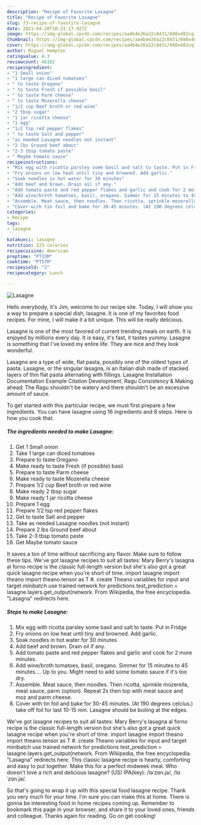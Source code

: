```yaml
---
description: "Recipe of Favorite Lasagne"
title: "Recipe of Favorite Lasagne"
slug: 73-recipe-of-favorite-lasagne
date: 2021-04-20T10:33:17.927Z
image: https://img-global.cpcdn.com/recipes/aa4b4e26a22c8431/680x482cq70/lasagne-recipe-main-photo.jpg
thumbnail: https://img-global.cpcdn.com/recipes/aa4b4e26a22c8431/680x482cq70/lasagne-recipe-main-photo.jpg
cover: https://img-global.cpcdn.com/recipes/aa4b4e26a22c8431/680x482cq70/lasagne-recipe-main-photo.jpg
author: Miguel Hampton
ratingvalue: 4.3
reviewcount: 46182
recipeingredient:
- "1 Small onion"
- "1 large can diced tomatoes"
- " to taste Oregano"
- " to taste Fresh if possible basil"
- " to taste Parm cheese"
- " to taste Mozerella cheese"
- "1/2 cup Beef broth or red wine"
- "2 tbsp sugar"
- "1 jar ricotta cheese"
- "1 egg"
- "1/2 tsp red pepper flakes"
- " to taste Salt and pepper"
- "as needed Lasagne noodles not instant"
- "2 lbs Ground beef about"
- "2-3 tbsp tomato paste"
- " Maybe tomato sauce"
recipeinstructions:
- "Mix egg with ricotta parsley some basil and salt to taste. Put in Fridge"
- "Fry onions on low heat until tiny and browned. Add garlic."
- "Soak noodles in hot water for 30 minutes"
- "Add beef and brown. Drain oil if any."
- "Add tomato paste and red pepper flakes and garlic and cook for 2 more minutes."
- "Add wine/broth tomatoes, basil, oregano. Simmer for 15 minutes to 45 minutes.... Up to you. Might need to add some tomato sauce if it&#39;s too dry."
- "Assemble. Meat sauce, then noodles. Then ricotta, sprinkle mozerella, meat sauce, parm (option). Repeat 2x then top with meat sauce and moz and parm cheese."
- "Cover with tin foil and bake for 30-45 minutes. (At 190 degrees celcius.) take off foil for last 10-15 min. Lasagne should be boiling at the edges."
categories:
- Recipe
tags:
- lasagne

katakunci: lasagne 
nutrition: 223 calories
recipecuisine: American
preptime: "PT33M"
cooktime: "PT57M"
recipeyield: "2"
recipecategory: Lunch

---
```



![Lasagne](https://img-global.cpcdn.com/recipes/aa4b4e26a22c8431/680x482cq70/lasagne-recipe-main-photo.jpg)

Hello everybody, it's Jim, welcome to our recipe site. Today, I will show you a way to prepare a special dish, lasagne. It is one of my favorites food recipes. For mine, I will make it a bit unique. This will be really delicious.

Lasagne is one of the most favored of current trending meals on earth. It is enjoyed by millions every day. It is easy, it's fast, it tastes yummy. Lasagne is something that I've loved my entire life. They are nice and they look wonderful.

Lasagne are a type of wide, flat pasta, possibly one of the oldest types of pasta. Lasagne, or the singular lasagna, is an Italian dish made of stacked layers of thin flat pasta alternating with fillings. Lasagne Installation Documentation Example Citation Development. Ragu Consistency &amp; Making ahead: The Ragu shouldn&#39;t be watery and there shouldn&#39;t be an excessive amount of sauce.


To get started with this particular recipe, we must first prepare a few ingredients. You can have lasagne using 16 ingredients and 8 steps. Here is how you cook that.

<!--inarticleads1-->

##### The ingredients needed to make Lasagne:

1. Get 1 Small onion
1. Take 1 large can diced tomatoes
1. Prepare  to taste Oregano
1. Make ready  to taste Fresh (if possible) basil
1. Prepare  to taste Parm cheese
1. Make ready  to taste Mozerella cheese
1. Prepare 1/2 cup Beef broth or red wine
1. Make ready 2 tbsp sugar
1. Make ready 1 jar ricotta cheese
1. Prepare 1 egg
1. Prepare 1/2 tsp red pepper flakes
1. Get  to taste Salt and pepper
1. Take as needed Lasagne noodles (not instant)
1. Prepare 2 lbs Ground beef about
1. Take 2-3 tbsp tomato paste
1. Get  Maybe tomato sauce


It saves a ton of time without sacrificing any ﻿flavor. Make sure to follow these tips. We&#39;ve got lasagne recipes to suit all tastes: Mary Berry&#39;s lasagna al forno recipe is the classic full-length version but she&#39;s also got a great quick lasagne recipe when you&#39;re short of time. import lasagne import theano import theano.tensor as T #. create Theano variables for input and target minibatch use trained network for predictions test_prediction = lasagne.layers.get_output(network. From Wikipedia, the free encyclopedia. &#34;Lasagna&#34; redirects here. 

<!--inarticleads2-->

##### Steps to make Lasagne:

1. Mix egg with ricotta parsley some basil and salt to taste. Put in Fridge
1. Fry onions on low heat until tiny and browned. Add garlic.
1. Soak noodles in hot water for 30 minutes
1. Add beef and brown. Drain oil if any.
1. Add tomato paste and red pepper flakes and garlic and cook for 2 more minutes.
1. Add wine/broth tomatoes, basil, oregano. Simmer for 15 minutes to 45 minutes.... Up to you. Might need to add some tomato sauce if it&#39;s too dry.
1. Assemble. Meat sauce, then noodles. Then ricotta, sprinkle mozerella, meat sauce, parm (option). Repeat 2x then top with meat sauce and moz and parm cheese.
1. Cover with tin foil and bake for 30-45 minutes. (At 190 degrees celcius.) take off foil for last 10-15 min. Lasagne should be boiling at the edges.


We&#39;ve got lasagne recipes to suit all tastes: Mary Berry&#39;s lasagna al forno recipe is the classic full-length version but she&#39;s also got a great quick lasagne recipe when you&#39;re short of time. import lasagne import theano import theano.tensor as T #. create Theano variables for input and target minibatch use trained network for predictions test_prediction = lasagne.layers.get_output(network. From Wikipedia, the free encyclopedia. &#34;Lasagna&#34; redirects here. This classic lasagne recipe is hearty, comforting and easy to put together. Make this for a perfect midweek meal. Who doesn&#39;t love a rich and delicious lasagne? (US) IPA(key): /ləˈzɑn.jə/, /lɑˈzɑn.jə/. 

So that's going to wrap it up with this special food lasagne recipe. Thank you very much for your time. I'm sure you can make this at home. There is gonna be interesting food in home recipes coming up. Remember to bookmark this page in your browser, and share it to your loved ones, friends and colleague. Thanks again for reading. Go on get cooking!
